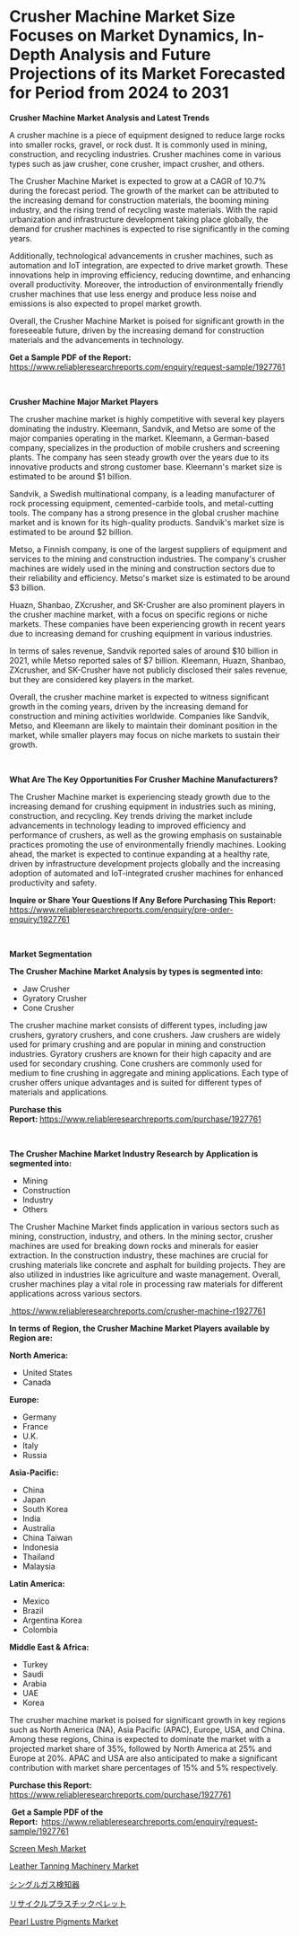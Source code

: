 <p><h1>Crusher Machine Market Size Focuses on Market Dynamics, In-Depth Analysis and Future Projections of its Market Forecasted for Period from 2024 to 2031</h1></p><p><strong>Crusher Machine Market Analysis and Latest Trends</strong></p>
<p><p>A crusher machine is a piece of equipment designed to reduce large rocks into smaller rocks, gravel, or rock dust. It is commonly used in mining, construction, and recycling industries. Crusher machines come in various types such as jaw crusher, cone crusher, impact crusher, and others.</p><p>The Crusher Machine Market is expected to grow at a CAGR of 10.7% during the forecast period. The growth of the market can be attributed to the increasing demand for construction materials, the booming mining industry, and the rising trend of recycling waste materials. With the rapid urbanization and infrastructure development taking place globally, the demand for crusher machines is expected to rise significantly in the coming years.</p><p>Additionally, technological advancements in crusher machines, such as automation and IoT integration, are expected to drive market growth. These innovations help in improving efficiency, reducing downtime, and enhancing overall productivity. Moreover, the introduction of environmentally friendly crusher machines that use less energy and produce less noise and emissions is also expected to propel market growth.</p><p>Overall, the Crusher Machine Market is poised for significant growth in the foreseeable future, driven by the increasing demand for construction materials and the advancements in technology.</p></p>
<p><strong>Get a Sample PDF of the Report:&nbsp;</strong> <a href="https://www.reliableresearchreports.com/enquiry/request-sample/1927761">https://www.reliableresearchreports.com/enquiry/request-sample/1927761</a></p>
<p>&nbsp;</p>
<p><strong>Crusher Machine Major Market Players</strong></p>
<p><p>The crusher machine market is highly competitive with several key players dominating the industry. Kleemann, Sandvik, and Metso are some of the major companies operating in the market. Kleemann, a German-based company, specializes in the production of mobile crushers and screening plants. The company has seen steady growth over the years due to its innovative products and strong customer base. Kleemann's market size is estimated to be around $1 billion.</p><p>Sandvik, a Swedish multinational company, is a leading manufacturer of rock processing equipment, cemented-carbide tools, and metal-cutting tools. The company has a strong presence in the global crusher machine market and is known for its high-quality products. Sandvik's market size is estimated to be around $2 billion.</p><p>Metso, a Finnish company, is one of the largest suppliers of equipment and services to the mining and construction industries. The company's crusher machines are widely used in the mining and construction sectors due to their reliability and efficiency. Metso's market size is estimated to be around $3 billion.</p><p>Huazn, Shanbao, ZXcrusher, and SK-Crusher are also prominent players in the crusher machine market, with a focus on specific regions or niche markets. These companies have been experiencing growth in recent years due to increasing demand for crushing equipment in various industries.</p><p>In terms of sales revenue, Sandvik reported sales of around $10 billion in 2021, while Metso reported sales of $7 billion. Kleemann, Huazn, Shanbao, ZXcrusher, and SK-Crusher have not publicly disclosed their sales revenue, but they are considered key players in the market.</p><p>Overall, the crusher machine market is expected to witness significant growth in the coming years, driven by the increasing demand for construction and mining activities worldwide. Companies like Sandvik, Metso, and Kleemann are likely to maintain their dominant position in the market, while smaller players may focus on niche markets to sustain their growth.</p></p>
<p>&nbsp;</p>
<p><strong>What Are The Key Opportunities For Crusher Machine Manufacturers?</strong></p>
<p><p>The Crusher Machine market is experiencing steady growth due to the increasing demand for crushing equipment in industries such as mining, construction, and recycling. Key trends driving the market include advancements in technology leading to improved efficiency and performance of crushers, as well as the growing emphasis on sustainable practices promoting the use of environmentally friendly machines. Looking ahead, the market is expected to continue expanding at a healthy rate, driven by infrastructure development projects globally and the increasing adoption of automated and IoT-integrated crusher machines for enhanced productivity and safety.</p></p>
<p><strong>Inquire or Share Your Questions If Any Before Purchasing This Report:</strong> <a href="https://www.reliableresearchreports.com/enquiry/pre-order-enquiry/1927761">https://www.reliableresearchreports.com/enquiry/pre-order-enquiry/1927761</a></p>
<p>&nbsp;</p>
<p><strong>Market Segmentation</strong></p>
<p><strong>The Crusher Machine Market Analysis by types is segmented into:</strong></p>
<p><ul><li>Jaw Crusher</li><li>Gyratory Crusher</li><li>Cone Crusher</li></ul></p>
<p><p>The crusher machine market consists of different types, including jaw crushers, gyratory crushers, and cone crushers. Jaw crushers are widely used for primary crushing and are popular in mining and construction industries. Gyratory crushers are known for their high capacity and are used for secondary crushing. Cone crushers are commonly used for medium to fine crushing in aggregate and mining applications. Each type of crusher offers unique advantages and is suited for different types of materials and applications.</p></p>
<p><strong>Purchase this Report:&nbsp;</strong><a href="https://www.reliableresearchreports.com/purchase/1927761">https://www.reliableresearchreports.com/purchase/1927761</a></p>
<p>&nbsp;</p>
<p><strong>The Crusher Machine Market Industry Research by Application is segmented into:</strong></p>
<p><ul><li>Mining</li><li>Construction</li><li>Industry</li><li>Others</li></ul></p>
<p><p>The Crusher Machine Market finds application in various sectors such as mining, construction, industry, and others. In the mining sector, crusher machines are used for breaking down rocks and minerals for easier extraction. In the construction industry, these machines are crucial for crushing materials like concrete and asphalt for building projects. They are also utilized in industries like agriculture and waste management. Overall, crusher machines play a vital role in processing raw materials for different applications across various sectors.</p></p>
<p><a href="https://www.reliableresearchreports.com/crusher-machine-r1927761">&nbsp;https://www.reliableresearchreports.com/crusher-machine-r1927761</a></p>
<p><strong>In terms of Region, the Crusher Machine Market Players available by Region are:</strong></p>
<p>
    <p> <strong> North America: </strong>
        <ul>
            <li>United States</li>
            <li>Canada</li>
        </ul>
        </p> 
    <p> <strong> Europe: </strong>
        <ul>
            <li>Germany</li>
            <li>France</li>
            <li>U.K.</li>
            <li>Italy</li>
            <li>Russia</li>
        </ul>
        </p> 
    <p> <strong> Asia-Pacific: </strong>
        <ul>
            <li>China</li>
            <li>Japan</li>
            <li>South Korea</li>
            <li>India</li>
            <li>Australia</li>
            <li>China Taiwan</li>
            <li>Indonesia</li>
            <li>Thailand</li>
            <li>Malaysia</li>
        </ul>
        </p> 
    <p> <strong> Latin America: </strong>
        <ul>
            <li>Mexico</li>
            <li>Brazil</li>
            <li>Argentina Korea</li>
            <li>Colombia</li>
        </ul>
        </p> 
    <p> <strong> Middle East & Africa: </strong>
        <ul>
            <li>Turkey</li>
            <li>Saudi</li>
            <li>Arabia</li>
            <li>UAE</li>
            <li>Korea</li>
        </ul>
    </p>
    </p>
<p><p>The crusher machine market is poised for significant growth in key regions such as North America (NA), Asia Pacific (APAC), Europe, USA, and China. Among these regions, China is expected to dominate the market with a projected market share of 35%, followed by North America at 25% and Europe at 20%. APAC and USA are also anticipated to make a significant contribution with market share percentages of 15% and 5% respectively.</p></p>
<p><strong>Purchase this Report: </strong><a href="https://www.reliableresearchreports.com/purchase/1927761">https://www.reliableresearchreports.com/purchase/1927761</a></p>
<p>&nbsp;<strong>Get a Sample PDF of the Report:&nbsp;&nbsp;</strong><a href="https://www.reliableresearchreports.com/enquiry/request-sample/1927761">https://www.reliableresearchreports.com/enquiry/request-sample/1927761</a></p>
<p><strong></strong></p>
<p><p><a href="https://issuu.com/reportprime-2/docs/screen-mesh-market-size-2030.pptx">Screen Mesh Market</a></p><p><a href="https://github.com/indrystar/Market-Research-Report-List-3/blob/main/leather-tanning-machinery-market.md">Leather Tanning Machinery Market</a></p><p><a href="https://github.com/ddwcuskozol07187/Market-Research-Report-List-1/blob/main/567673433949.md">シングルガス検知器</a></p><p><a href="https://github.com/xtkhtofdt934839/Market-Research-Report-List-1/blob/main/638838533948.md">リサイクルプラスチックペレット</a></p><p><a href="https://issuu.com/reportprime-2/docs/pearl-lustre-pigments-market-size-2030.pptx">Pearl Lustre Pigments Market</a></p></p>